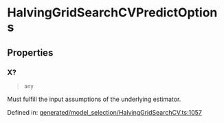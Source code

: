 # HalvingGridSearchCVPredictOptions

## Properties

### X?

> `any`

Must fulfill the input assumptions of the underlying estimator.

Defined in:  [generated/model\_selection/HalvingGridSearchCV.ts:1057](https://github.com/transitive-bullshit/scikit-learn-ts/blob/92ab806/packages/sklearn/src/generated/model_selection/HalvingGridSearchCV.ts#L1057)
